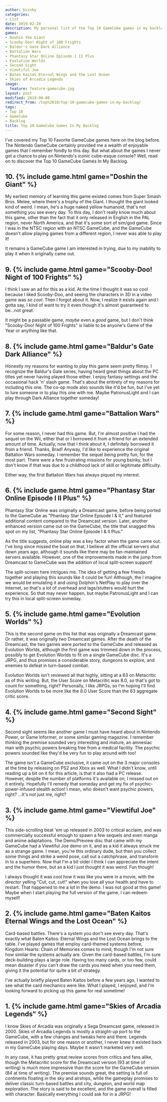 ```yaml
---
author: bsinky
categories:
- List
date: 2019-02-20
description: My personal list of the Top 10 GameCube games in my backlog
games:
- Doshin the Giant
- Scooby-Doo! Night of 100 Frights
- Baldur's Gate Dark Alliance
- Battalion Wars
- Phantasy Star Online Episode I II Plus
- Evolution Worlds
- Second Sight
- Viewtiful Joe
- Baten Kaitos Eternal Wings and the Lost Ocean
- Skies of Arcadia Legends
image:
  feature: feature-gamecube.jpg
layout: post
modified: 2019-09-09
redirect_from: /top%2010/top-10-gamecube-games-in-my-backlog/
tags:
- Top 10
- GameCube
- Backlog
title: Top 10 GameCube Games In My Backlog
---
```


I've covered my Top 10 Favorite GameCube games here on the blog before. The
Nintendo GameCube certainly provided me a wealth of enjoyable games that I
remember fondly to this day. But what about the games I never got a chance to
play on Nintendo's iconic cube-esque console? Well, read on to discover the Top
10 GameCube Games In My Backlog.

<!--more-->

## 10. {% include game.html game="Doshin the Giant" %}

My earliest memory of learning this game existed comes from Super Smash Bros.
Melee, where there's a trophy of the Giant. I thought the giant looked kind of
weird. I mean, he's a huge naked yellow humanoid, that's not something you see
every day. To this day, I don't really know much about this game, other than the
fact that it only released in English in the PAL region, never North America,
and that it's some sort of sim/god game. Since I was in the NTSC region with
an NTSC GameCube, and the GameCube doesn't allow playing games from a different
region, I never was able to play it!

It remains a GameCube game I am interested in trying, due to my inability to
play it when it originally came out.

## 9. {% include game.html game="Scooby-Doo! Night of 100 Frights" %}

I think I saw an ad for this as a kid. At the time I thought it was so cool
because I liked Scooby-Doo, and seeing the characters in 3D in a video game was
*so cool*. Then I forgot about it. Now, I realize it exists again and I gotta
say, I kind of want to try it even though it's almost guaranteed to be...not
great.

It might be a passable game, *maybe* even a *good* game, but I don't think
"Scooby-Doo! Night of 100 Frights" is liable to be anyone's Game of the Year or
anything like that.

## 8. {% include game.html game="Baldur's Gate Dark Alliance" %}

Honestly my reasons for wanting to play this game seem pretty flimsy. I
recognize the Baldur's Gate series, having heard great things about the PC
titles yet never having played those either. I enjoy fantasy settings and the
occasional hack 'n' slash game. That's about the entirety of my reasons for
including this one. The co-op mode also sounds like it'd be fun, but I've yet to
lure someone in to play this one with me. Maybe PatronusLight and I can play
through Dark Alliance together someday!

## 7. {% include game.html game="Battalion Wars" %}

For some reason, I never had this game. But, I'm almost positive I had the
sequel on the Wii, either that or I borrowed it from a friend for an extended
amount of time. Actually, now that I think about it, I definitely borrowed it
from a friend. Thanks, Brad! Anyway, I'd like to experience the original
Battalion Wars someday. I remember the sequel being pretty fun, for the most
part. There were a few frustrating missions for young bsinky, but I don't know
if that was due to a childhood lack of skill or legitimate difficulty.

Either way, the first Battalion Wars has always piqued my interest.

## 6. {% include game.html game="Phantasy Star Online Episode I II Plus" %}

Phantasy Star Online was originally a Dreamcast game, before being ported to the
GameCube as "Phantasy Star Online Episode I & II," and featured additional
content compared to the Dreamcast version. Later, another enhanced version came
out on the GameCube, the title that snagged this spot on my list, "Phantasy Star
Online Episode I & II Plus."

As the title suggests, online play was a key factor when the game came out. I've
long since missed the boat on that, I believe all the official servers shut down
years ago, although it sounds like there may be fan-maintained servers
available. However, one of the improvements made in the jump from Dreamcast to
GameCube was the addition of local split-screen support!

The split-screen here intrigues me. The idea of getting a few friends together
and playing this sounds like it could be fun! Although, the I imagine we would
be emulating it and using Dolphin's NetPlay to play over the Internet, so that's
a lot of overhead and lags/stutters would hurt the experience. So that may never
happen, but maybe PatronusLight and I can try this in local split-screen
someday.

## 5. {% include game.html game="Evolution Worlds" %}

This is the second game on this list that was originally a Dreamcast game. Or
rather, it was originally *two* Dreamcast games. After the death of the
Dreamcast, the two games were ported to the GameCube and released as Evolution
Worlds, although the first game was trimmed down in the process, possibly to get
Evolution Worlds to fit on a single GameCube disc. It's a JRPG, and thus
promises a considerable story, dungeons to explore, and enemies to defeat in
turn-based combat.

Evolution Worlds isn't reviewed all that highly, sitting at a 63 on Metacritic
as of this writing. But, the User Score on Metacritic was 8.0, so that's got to
count for something, right? Personally, I like JRPGs, so I'm hoping I'll find
Evolution Worlds to be more like the 8.0 User Score than the 63 aggregate critic
score.


## 4. {% include game.html game="Second Sight" %}

Second sight seems like another game I must have heard about in Nintendo Power,
or Game Informer, or some similar gaming magazine. I remember thinking the
premise sounded very interesting and mature, an amnesiac man with psychic powers
breaking free from a medical facility. The psychic powers sounded like they'd be
very fun to play around with too!

The game isn't a GameCube exclusive, it came out on the 3 major consoles at the
time by releasing on PS2 and Xbox as well. What I didn't know, until reading up a
bit on it for this article, is that it also had a PC release. However, despite
the number of platforms it's available on, I missed out on it entirely.
Hopefully I'll remedy that someday and get my fix of psychic-power-infused
stealth action! I mean, who doesn't want psychic powers, right? ...It's not just
me, right?

## 3. {% include game.html game="Viewtiful Joe" %}

This side-scrolling beat 'em up released in 2003 to critical acclaim, and was
commercially successful enough to spawn a few sequels and even manga and anime
adaptations. The Demo/Preview disc that came with my GameCube had a Viewtiful
Joe demo on it, and as a kid it always struck me as a strange game. I mean,
you're this ordinary dude, but then you collect some things and strike a weird
pose, call out a catchphrase, and transform in to a superhero. Now that I'm a
bit older I think I can appreciate the intent and the humor there, but as a kid
I just thought it was weird. Fun though!

I always thought it was cool how it was like you were in a movie, with the
director yelling "Cut, cut, cut!" when you lose all your health and have to
restart. That happened to me a lot in the demo. I was not good at this game!
Maybe when I start playing the full version of the game, I can redeem myself!

## 2. {% include game.html game="Baten Kaitos Eternal Wings and the Lost Ocean" %}

Card-based battles. There's a system you don't see every day. That's exactly
what Baten Kaitos: Eternal Wings and the Lost Ocean brings to the table. I've
played games that employ card-themed systems before, Kingdom Hearts: Chain of
Memories comes to mind, though I'm not sure how similar the systems actually
are. Given the card-based battles, I'm sure deck-building plays a large role.
Having too many cards, or too few, could mean disaster if you can't draw the
cards you need when you need them, giving it the potential for quite a bit of
strategy.

I've actually briefly played Baten Kaitos before a few years ago, I wanted to
see what the card mechanics were like. What I played, I enjoyed, and I'm looking
forward to picking up this game for real sometime!

## 1. {% include game.html game="Skies of Arcadia Legends" %}

I know Skies of Arcadia was originally a Sega Dreamcast game, released in 2000.
Skies of Arcadia Legends is mostly a straight-up port to the GameCube, with a
few changes and tweaks here and there. Legends released in 2003, but for one
reason or another, I never knew it existed back in my GameCube playing days.
Maybe it wasn't marketed very well.

In any case, it has pretty great review scores from critics and fans alike,
though the Metacritic score for the Dreamcast version (93 at time of writing) is
much more impressive than the score for the GameCube version (84 at time of
writing). The premise sounds great, the setting is full of continents floating
in the sky and airships, while the gameplay promises to deliver classic
turn-based battles and city, dungeon, and world map exploration. The story is
said to be excellent, and the game overall is filled with character. Basically
everything I could ask for in a JRPG!
